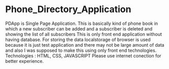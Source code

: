 # Phone_Directory_Application
PDApp is Single Page Application.
This is basically kind of phone book in which a new subscriber can be added and a subscriber is deleted and showing the list of all subscribers
This is only front end application without having database.
For storing the data localstorage of browser is used because it is just test application and there may not be large amount of data and also I was supposed to make this using only front end technologies.
Technologies : HTML, CSS, JAVASCRIPT
Please use internet conection for better experience.
